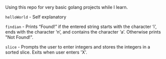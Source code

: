 Using this repo for very basic golang projects while I learn.

`helloWorld` - Self explanatory

`findian` - 	 Prints “Found!” if the entered string starts with the character ‘i’, ends with the character ‘n’, and contains the character ‘a’.  Otherwise prints "Not Found!".

`slice` - Prompts the user to enter integers and stores the integers in a sorted slice.  Exits when user enters 'X'.